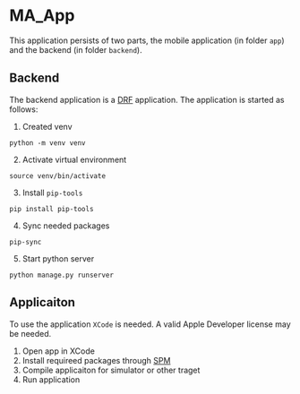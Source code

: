 # MA_App

This application persists of two parts, the mobile application (in folder `app`) and the backend (in folder `backend`). 

## Backend

The backend application is a [DRF](https://www.django-rest-framework.org/) application. The application is started as follows:

1. Created venv
```
python -m venv venv
```
2. Activate virtual environment
```
source venv/bin/activate
```
3. Install `pip-tools`
```
pip install pip-tools
```
4. Sync needed packages
```
pip-sync
```
5. Start python server
```
python manage.py runserver
```

## Applicaiton

To use the application `XCode` is needed. A valid Apple Developer license may be needed.
1. Open app in XCode
2. Install requireed packages through [SPM](https://www.swift.org/package-manager/)
3. Compile applicaiton for simulator or other traget
4. Run application
